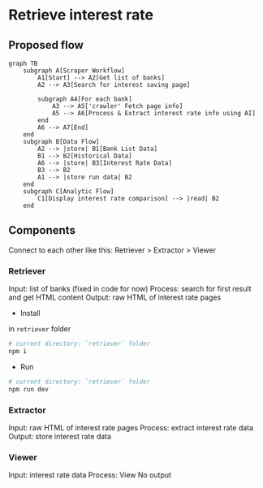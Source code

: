# Retrieve interest rate

## Proposed flow

```mermaid
graph TB
    subgraph A[Scraper Workflow]
        A1[Start] --> A2[Get list of banks]
        A2 --> A3[Search for interest saving page]
        
        subgraph A4[For each bank]
            A3 --> A5['crawler' Fetch page info]
            A5 --> A6[Process & Extract interest rate info using AI]
        end
        A6 --> A7[End]
    end
    subgraph B[Data Flow]
        A2 --> |store| B1[Bank List Data]
        B1 --> B2[Historical Data]
        A6 --> |store| B3[Interest Rate Data]
        B3 --> B2
        A1 --> |store run data| B2
    end
    subgraph C[Analytic Flow]
        C1[Display interest rate comparison] --> |read| B2
    end
```

## Components

Connect to each other like this: Retriever > Extractor > Viewer

### Retriever
Input: list of banks (fixed in code for now)
Process: search for first result and get HTML content
Output: raw HTML of interest rate pages

* Install

in `retriever` folder

```sh
# current directory: `retriever` folder
npm i
```

* Run

```sh
# current directory: `retriever` folder
npm run dev
```

### Extractor
Input: raw HTML of interest rate pages
Process: extract interest rate data
Output: store interest rate data

### Viewer
Input: interest rate data
Process: View
No output
